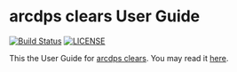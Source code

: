 # arcdps clears User Guide
[![Build Status](https://github.com/gw2scratch/arcdps-clears-guide/workflows/Deploy/badge.svg?event=push)](https://github.com/gw2scratch/arcdps-clears-guide/actions?workflow=Deploy)
[![LICENSE](https://img.shields.io/github/license/gw2scratch/arcdps-clears-guide.svg)](LICENSE)

This the User Guide for [arcdps clears](https://gw2scratch.com/tools/arcdps-clears). You may read it [here](https://gw2scratch.github.io/arcdps-clears-guide/).
